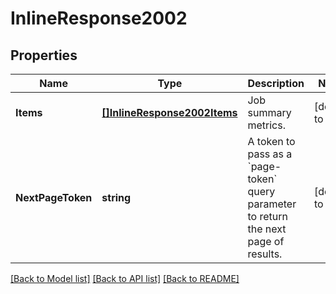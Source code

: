# InlineResponse2002

## Properties
Name | Type | Description | Notes
------------ | ------------- | ------------- | -------------
**Items** | [**[]InlineResponse2002Items**](inline_response_200_2_items.md) | Job summary metrics. | [default to null]
**NextPageToken** | **string** | A token to pass as a &#x60;page-token&#x60; query parameter to return the next page of results. | [default to null]

[[Back to Model list]](../README.md#documentation-for-models) [[Back to API list]](../README.md#documentation-for-api-endpoints) [[Back to README]](../README.md)

